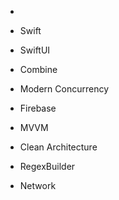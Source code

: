 - 

- Swift 
- SwiftUI 
- Combine
- Modern Concurrency 
- Firebase 
- MVVM
- Clean Architecture 
- RegexBuilder 
- Network
